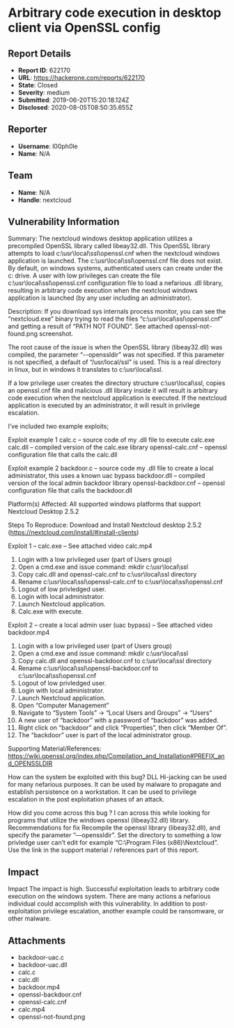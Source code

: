 # Arbitrary code execution in desktop client via OpenSSL config

## Report Details
- **Report ID**: 622170
- **URL**: https://hackerone.com/reports/622170
- **State**: Closed
- **Severity**: medium
- **Submitted**: 2019-06-20T15:20:18.124Z
- **Disclosed**: 2020-08-05T08:50:35.655Z

## Reporter
- **Username**: l00ph0le
- **Name**: N/A

## Team
- **Name**: N/A
- **Handle**: nextcloud

## Vulnerability Information
Summary: 
The nextcloud windows desktop application utilizes a precompiled OpenSSL library called libeay32.dll. This OpenSSL library attempts to load c:\usr\local\ssl\openssl.cnf when the nextcloud windows application is launched. The c:\usr\local\ssl\openssl.cnf file does not exist. By default, on windows systems, authenticated users can create under the c: drive. A user with low privileges can create the file c:\usr\local\ssl\openssl.cnf configuration file to load a nefarious .dll library, resulting in arbitrary code execution when the nextcloud windows application is launched (by any user including an administrator).

Description: 
If you download sys internals process monitor, you can see the “nextcloud.exe” binary trying to read the files “c:\usr\local\ssl\openssl.cnf” and getting a result of “PATH NOT FOUND”. See attached openssl-not-found.png screenshot.

The root cause of the issue is when the OpenSSL library (libeay32.dll) was compiled, the parameter “--openssldir” was not specified. If this parameter is not specified, a default of “/usr/local/ssl” is used. This is a real directory in linux, but in windows it translates to c:\usr\local\ssl\.

If a low privilege user creates the directory structure c:\usr\local\ssl\, copies an openssl.cnf file and malicious .dll library inside it will result is arbitrary code execution when the nextcloud application is executed. If the nextcloud application is executed by an administrator, it will result in privilege escalation.

I’ve included two example exploits;

Exploit example 1
calc.c – source code of my .dll file to execute calc.exe
calc.dll – compiled version of the calc.exe library
openssl-calc.cnf – openssl configuration file that calls the calc.dll

Exploit example 2
backdoor.c – source code my .dll file to create a local administrator, this uses a known uac bypass
backdoor.dll – compiled version of the local admin backdoor library
openssl-backdoor.cnf – openssl configuration file that calls the backdoor.dll

Platform(s) Affected: 
All supported windows platforms that support Nextcloud Desktop 2.5.2

Steps To Reproduce:
Download and Install Nextcloud desktop 2.5.2 (https://nextcloud.com/install/#install-clients)

Exploit 1 – calc.exe – See attached video calc.mp4
1.	Login with a low privileged user (part of Users group)
2.	Open a cmd.exe and issue command: mkdir c:\usr\local\ssl
3.	Copy calc.dll and openssl-calc.cnf to c:\usr\local\ssl directory
4.	Rename c:\usr\local\ssl\openssl-calc.cnf to c:\usr\local\ssl\openssl.cnf
5.	Logout of low privledged user.
6.	Login with local administrator.
7.	Launch Nextcloud application.
8.	Calc.exe with execute.





Exploit 2 – create a local admin user (uac bypass) – See attached video backdoor.mp4

1.	Login with a low privileged user (part of Users group)
2.	Open a cmd.exe and issue command: mkdir c:\usr\local\ssl
3.	Copy calc.dll and openssl-backdoor.cnf to c:\usr\local\ssl directory
4.	Rename c:\usr\local\ssl\openssl-backdoor.cnf to c:\usr\local\ssl\openssl.cnf
5.	Logout of low privledged user.
6.	Login with local administrator.
7.	Launch Nextcloud application.
8.	Open “Computer Management”
9.	Navigate to “System Tools” -> “Local Users and Groups” -> “Users”
10.	A new user of “backdoor” with a password of “backdoor” was added.
11.	Right click on “backdoor” and click “Properties”, then click “Member Of”. 
12.	The “backdoor” user is part of the local administrator group.

Supporting Material/References:
https://wiki.openssl.org/index.php/Compilation_and_Installation#PREFIX_and_OPENSSLDIR

How can the system be exploited with this bug?
DLL Hi-jacking can be used for many nefarious purposes. It can be used by malware to propagate and establish persistence on a workstation. It can be used to privilege escalation in the post exploitation phases of an attack.

How did you come across this bug ?
I can across this while looking for programs that utilize the windows openssl (libeay32.dll) library. 
Recommendations for fix
Recompile the openssl library (libeay32.dll), and specify the parameter “—openssldir”. Set the directory to something a low privledge user can’t edit for example “C:\Program Files (x86)\Nextcloud”. Use the link in the support material / references part of this report.

## Impact

Impact
The impact is high. Successful exploitation leads to arbitrary code execution on the windows system. There are many actions a nefarious individual could accomplish with this vulnerability. In addition to post-exploitation privilege escalation, another example could be ransomware, or other malware.

## Attachments
- backdoor-uac.c
- backdoor-uac.dll
- calc.c
- calc.dll
- backdoor.mp4
- openssl-backdoor.cnf
- openssl-calc.cnf
- calc.mp4
- openssl-not-found.png
